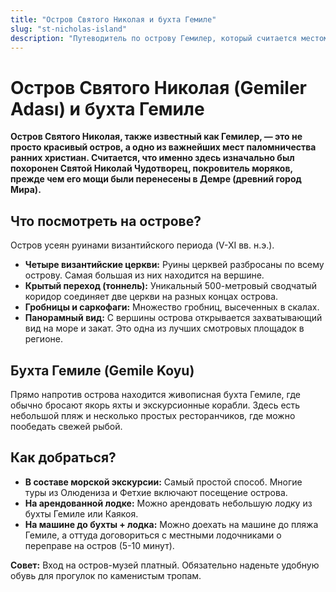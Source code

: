 ```yaml
---
title: "Остров Святого Николая и бухта Гемиле"
slug: "st-nicholas-island"
description: "Путеводитель по острову Гемилер, который считается местом первоначального захоронения Святого Николая. Руины византийских церквей, панорамные виды и уютная бухта."
---
```


# Остров Святого Николая (Gemiler Adası) и бухта Гемиле

**Остров Святого Николая, также известный как Гемилер, — это не просто красивый остров, а одно из важнейших мест паломничества ранних христиан. Считается, что именно здесь изначально был похоронен Святой Николай Чудотворец, покровитель моряков, прежде чем его мощи были перенесены в Демре (древний город Мира).**

## Что посмотреть на острове?

Остров усеян руинами византийского периода (V-XI вв. н.э.).
-   **Четыре византийские церкви:** Руины церквей разбросаны по всему острову. Самая большая из них находится на вершине.
-   **Крытый переход (тоннель):** Уникальный 500-метровый сводчатый коридор соединяет две церкви на разных концах острова.
-   **Гробницы и саркофаги:** Множество гробниц, высеченных в скалах.
-   **Панорамный вид:** С вершины острова открывается захватывающий вид на море и закат. Это одна из лучших смотровых площадок в регионе.

## Бухта Гемиле (Gemile Koyu)

Прямо напротив острова находится живописная бухта Гемиле, где обычно бросают якорь яхты и экскурсионные корабли. Здесь есть небольшой пляж и несколько простых ресторанчиков, где можно пообедать свежей рыбой.

## Как добраться?

-   **В составе морской экскурсии:** Самый простой способ. Многие туры из Олюдениза и Фетхие включают посещение острова.
-   **На арендованной лодке:** Можно арендовать небольшую лодку из бухты Гемиле или Каякоя.
-   **На машине до бухты + лодка:** Можно доехать на машине до пляжа Гемиле, а оттуда договориться с местными лодочниками о переправе на остров (5-10 минут).

**Совет:** Вход на остров-музей платный. Обязательно наденьте удобную обувь для прогулок по каменистым тропам. 